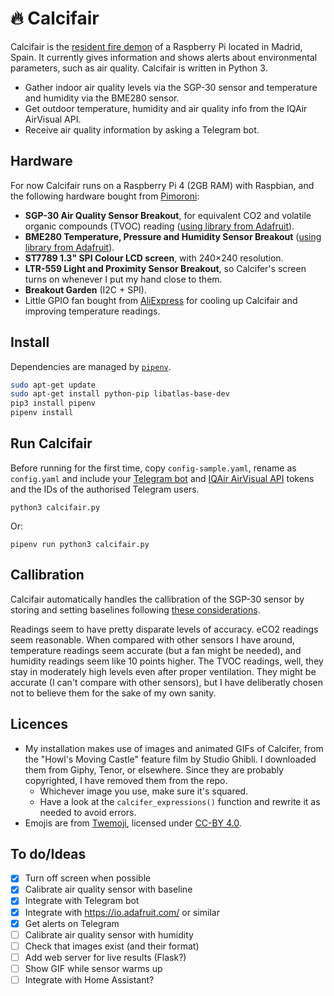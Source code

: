 # 🔥 Calcifair

Calcifair is the [resident fire demon](https://howlscastle.fandom.com/wiki/Calcifer) of a Raspberry Pi located in Madrid, Spain. It currently gives information and shows alerts about environmental parameters, such as air quality. Calcifair is written in Python 3.

* Gather indoor air quality levels via the SGP-30 sensor and temperature and humidity via the BME280 sensor.
* Get outdoor temperature, humidity and air quality info from the IQAir AirVisual API.
* Receive air quality information by asking a Telegram bot.

## Hardware

For now Calcifair runs on a Raspberry Pi 4 (2GB RAM) with Raspbian, and the following hardware bought from [Pimoroni](https://shop.pimoroni.com/):

- **SGP-30 Air Quality Sensor Breakout**, for equivalent CO2 and volatile organic compounds (TVOC) reading ([using library from Adafruit](https://learn.adafruit.com/adafruit-sgp30-gas-tvoc-eco2-mox-sensor/circuitpython-wiring-test)).
- **BME280 Temperature, Pressure and Humidity Sensor Breakout** ([using library from Adafruit](https://learn.adafruit.com/adafruit-bme280-humidity-barometric-pressure-temperature-sensor-breakout/python-circuitpython-test)).
- **ST7789 1.3" SPI Colour LCD screen**, with 240×240 resolution.
- **LTR-559 Light and Proximity Sensor Breakout**, so Calcifer's screen turns on whenever I put my hand close to them.
- **Breakout Garden** (I2C + SPI).
- Little GPIO fan bought from [AliExpress](https://es.aliexpress.com/item/4000302941860.html) for cooling up Calcifair and improving temperature readings.

## Install

Dependencies are managed by [`pipenv`](https://pipenv-es.readthedocs.io/es/latest/index.html).

```sh
sudo apt-get update
sudo apt-get install python-pip libatlas-base-dev
pip3 install pipenv
pipenv install
```

## Run Calcifair

Before running for the first time, copy `config-sample.yaml`, rename as `config.yaml` and include your [Telegram bot](https://www.youtube.com/watch?v=IP2cP6uvTxA) and [IQAir AirVisual API](https://api-docs.iqair.com/) tokens and the IDs of the authorised Telegram users.

`python3 calcifair.py`

Or:

`pipenv run python3 calcifair.py`

## Callibration

Calcifair automatically handles the callibration of the SGP-30 sensor by storing and setting baselines following [these considerations](https://learn.adafruit.com/adafruit-sgp30-gas-tvoc-eco2-mox-sensor/circuitpython-wiring-test#baseline-set-and-get-2980177-19).

Readings seem to have pretty disparate levels of accuracy. eCO2 readings seem reasonable. When compared with other sensors I have around, temperature readings seem accurate (but a fan might be needed), and humidity readings seem like 10 points higher. The TVOC readings, well, they stay in moderately high levels even after proper ventilation. They might be accurate (I can't compare with other sensors), but I have deliberatly chosen not to believe them for the sake of my own sanity.

## Licences

- My installation makes use of images and animated GIFs of Calcifer, from the "Howl's Moving Castle" feature film by Studio Ghibli. I downloaded them from Giphy, Tenor, or elsewhere. Since they are probably copyrighted, I have removed them from the repo.
  - Whichever image you use, make sure it's squared.
  - Have a look at the `calcifer_expressions()` function and rewrite it as needed to avoid errors.
- Emojis are from [Twemoji](https://twemoji.twitter.com/), licensed under [CC-BY 4.0](https://creativecommons.org/licenses/by/4.0/).

## To do/Ideas

- [x] Turn off screen when possible
- [x] Calibrate air quality sensor with baseline
- [x] Integrate with Telegram bot
- [x] Integrate with https://io.adafruit.com/ or similar
- [x] Get alerts on Telegram
- [ ] Calibrate air quality sensor with humidity
- [ ] Check that images exist (and their format)
- [ ] Add web server for live results (Flask?)
- [ ] Show GIF while sensor warms up
- [ ] Integrate with Home Assistant?